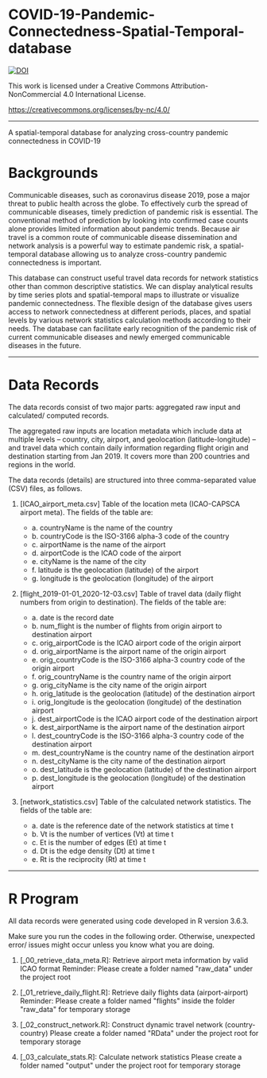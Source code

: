 # COVID-19-Pandemic-Connectedness-Spatial-Temporal-database
[![DOI](https://zenodo.org/badge/325214980.svg)](https://zenodo.org/badge/latestdoi/325214980)

This work is licensed under a Creative Commons Attribution-NonCommercial 4.0 International License.

https://creativecommons.org/licenses/by-nc/4.0/

--------------------------------------------------------------

A spatial-temporal database for analyzing cross-country pandemic connectedness in COVID-19

# Backgrounds

Communicable diseases, such as coronavirus disease 2019, pose a major threat to public health across the globe. To effectively curb the spread of communicable diseases, timely prediction of pandemic risk is essential. The conventional method of prediction by looking into confirmed case counts alone provides limited information about pandemic trends. Because air travel is a common route of communicable disease dissemination and network analysis is a powerful way to estimate pandemic risk, a spatial-temporal database allowing us to analyze cross-country pandemic connectedness is important. 

This database can construct useful travel data records for network statistics other than common descriptive statistics. We can display analytical results by time series plots and spatial-temporal maps to illustrate or visualize pandemic connectedness. The flexible design of the database gives users access to network connectedness at different periods, places, and spatial levels by various network statistics calculation methods according to their needs. The database can facilitate early recognition of the pandemic risk of current communicable diseases and newly emerged communicable diseases in the future.

--------------------------------------------------------------

# Data Records

The data records consist of two major parts: aggregated raw input and calculated/ computed records.

The aggregated raw inputs are location metadata which include data at multiple levels – country, city, airport, and geolocation (latitude-longitude) – and travel data which contain daily information regarding flight origin and destination starting from Jan 2019. It covers more than 200 countries and regions in the world.

The data records (details) are structured into three comma-separated value (CSV) files, as follows.

1. [ICAO_airport_meta.csv] Table of the location meta (ICAO-CAPSCA airport meta). The fields of the table are:
	* a.	countryName is the name of the country
	* b.	countryCode is the ISO-3166 alpha-3 code of the country
	* c.	airportName is the name of the airport
	* d.	airportCode is the ICAO code of the airport
	* e.	cityName is the name of the city
	* f.	latitude is the geolocation (latitude) of the airport
	* g.	longitude is the geolocation (longitude) of the airport

2. [flight_2019-01-01_2020-12-03.csv] Table of travel data (daily flight numbers from origin to destination). The fields of the table are:
	* a.	date is the record date
	* b.	num_flight is the number of flights from origin airport to destination airport
	* c.	orig_airportCode is the ICAO airport code of the origin airport
	* d.	orig_airportName is the airport name of the origin airport
	* e.	orig_countryCode is the ISO-3166 alpha-3 country code of the origin airport
	* f.	orig_countryName is the country name of the origin airport
	* g.	orig_cityName is the city name of the origin airport
	* h.	orig_latitude is the geolocation (latitude) of the destination airport
	* i.	orig_longitude is the geolocation (longitude) of the destination airport
	* j.	dest_airportCode is the ICAO airport code of the destination airport
	* k.	dest_airportName is the airport name of the destination airport
	* l.	dest_countryCode is the ISO-3166 alpha-3 country code of the destination airport
	* m.	dest_countryName is the country name of the destination airport
	* n.	dest_cityName is the city name of the destination airport
	* o.	dest_latitude is the geolocation (latitude) of the destination airport
	* p.	dest_longitude is the geolocation (longitude) of the destination airport

3. [network_statistics.csv] Table of the calculated network statistics. The fields of the table are:
	* a.	date is the reference date of the network statistics at time t
	* b.	Vt is the number of vertices (Vt) at time t
	* c.	Et is the number of edges (Et) at time t
	* d.	Dt is the edge density (Dt) at time t
	* e.	Rt is the reciprocity (Rt) at time t

--------------------------------------------------------------

# R Program

All data records were generated using code developed in R version 3.6.3.

Make sure you run the codes in the following order. Otherwise, unexpected error/ issues might occur unless you know what you are doing.

1. [_00_retrieve_data_meta.R]: Retrieve airport meta information by valid ICAO format
  Reminder: Please create a folder named "raw_data" under the project root

2. [_01_retrieve_daily_flight.R]: Retrieve daily flights data (airport-airport)
  Reminder: Please create a folder named "flights" inside the folder "raw_data" for temporary storage

3. [_02_construct_network.R]: Construct dynamic travel network (country-country)
  Please create a folder named "RData" under the project root for temporary storage
 
4. [_03_calculate_stats.R]: Calculate network statistics 
  Please create a folder named "output" under the project root for temporary storage


